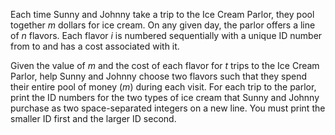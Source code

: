 Each time Sunny and Johnny take a trip to the Ice Cream Parlor, 
they pool together _m_ dollars for ice cream. 
On any given day, the parlor offers a line of _n_ flavors. 
Each flavor _i_ is numbered sequentially with a unique ID number from to 
and has a cost associated with it.

Given the value of _m_ and the cost of each flavor for _t_ trips to the 
Ice Cream Parlor, help Sunny and Johnny choose two flavors such that 
they spend their entire pool of money (_m_) during each visit. 
For each trip to the parlor, print the ID numbers for the two types 
of ice cream that Sunny and Johnny purchase as two space-separated 
integers on a new line. You must print the smaller ID first and the 
larger ID second.
